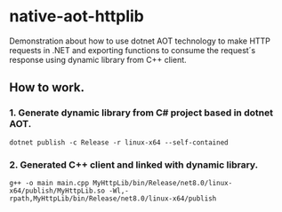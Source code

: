 # native-aot-httplib

Demonstration about how to use dotnet AOT technology to make HTTP requests in .NET and exporting functions to consume the request´s response using dynamic library from C++ client.

## How to work.

### 1. Generate dynamic library from C# project based in dotnet AOT.

```
dotnet publish -c Release -r linux-x64 --self-contained
```
### 2. Generated C++ client and linked with dynamic library.

```
g++ -o main main.cpp MyHttpLib/bin/Release/net8.0/linux-x64/publish/MyHttpLib.so -Wl,-rpath,MyHttpLib/bin/Release/net8.0/linux-x64/publish
```